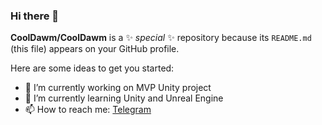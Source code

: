 ### Hi there 👋


**CoolDawm/CoolDawm** is a ✨ _special_ ✨ repository because its `README.md` (this file) appears on your GitHub profile.

Here are some ideas to get you started:

- 🔭 I’m currently working on MVP Unity project
- 🌱 I’m currently learning Unity and Unreal Engine
- 📫 How to reach me: [Telegram](https://t.me/CDMer)
